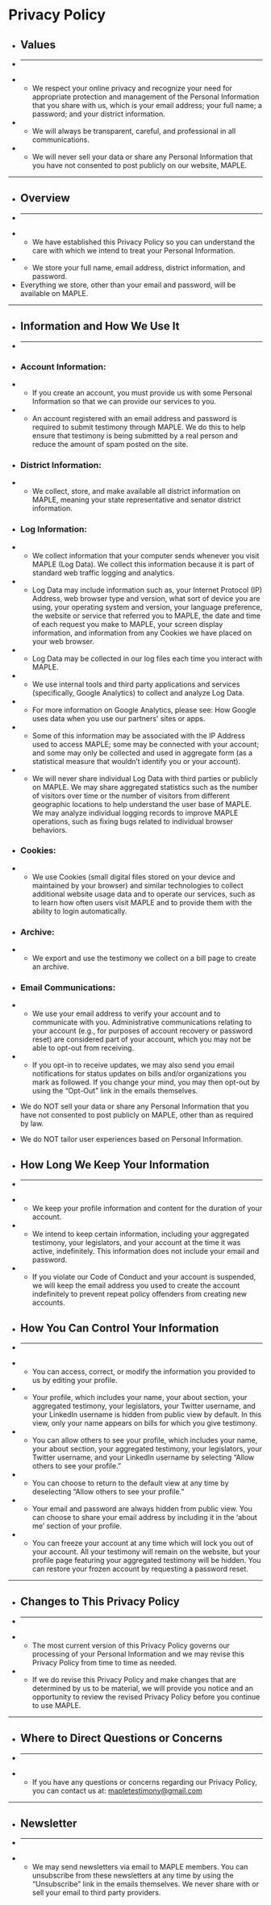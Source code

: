
# Privacy Policy

+ ## Values
+ ---
+ - We respect your online privacy and recognize your need for appropriate protection and management of the Personal Information that you share with us, which is your email address; your full name; a password; and your district information.
+ - We will always be transparent, careful, and professional in all communications. 
+ - We will never sell your data or share any Personal Information that you have not consented to post publicly on our website, MAPLE.

--- 

+ ## Overview
+ ---
+ - We have established this Privacy Policy so you can understand the care with which we intend to treat your Personal Information.
+ - We store your full name, email address, district information, and password. 
+ Everything we store, other than your email and password, will be available on MAPLE.

---

+ ## Information and How We Use It
+ ---
+ ### Account Information:
+ - If you create an account, you must provide us with some Personal Information so that we can provide our services to you. 
+ - An account registered with an email address and password is required to submit testimony through MAPLE. We do this to help ensure that testimony is being submitted by a real person and reduce the amount of spam posted on the site.
  
+ ### District Information:
+ - We collect, store, and make available all district information on MAPLE, meaning your state representative and senator district information.
  
+ ### Log Information:
+ - We collect information that your computer sends whenever you visit MAPLE (Log Data). We collect this information because it is part of standard web traffic logging and analytics.
+ - Log Data may include information such as, your Internet Protocol (IP) Address, web browser type and version, what sort of device you are using, your operating system and version, your language preference, the website or service that referred you to MAPLE, the date and time of each request you make to MAPLE, your screen display information, and information from any Cookies we have placed on your web browser.
+ - Log Data may be collected in our log files each time you interact with MAPLE.
+ - We use internal tools and third party applications and services (specifically, Google Analytics) to collect and analyze Log Data. 
+ - For more information on Google Analytics, please see: How Google uses data when you use our partners' sites or apps.
+ - Some of this information may be associated with the IP Address used to access MAPLE; some may be connected with your account; and some may only be collected and used in aggregate form (as a statistical measure that wouldn’t identify you or your account). 
+ - We will never share individual Log Data with third parties or publicly on MAPLE. We may share aggregated statistics such as the number of visitors over time or the number of visitors from different geographic locations to help understand the user base of MAPLE. We may analyze individual logging records to improve MAPLE operations, such as fixing bugs related to individual browser behaviors.

+ ### Cookies: 
+ - We use Cookies (small digital files stored on your device and maintained by your browser) and similar technologies to collect additional website usage data and to operate our services, such as to learn how often users visit MAPLE and to provide them with the ability to login automatically.

+ ### Archive:
+ - We export and use the testimony we collect on a bill page to create an archive.
+ ### Email Communications:
+ - We use your email address to verify your account and to communicate with you.
Administrative communications relating to your account (e.g., for purposes of account recovery or password reset) are considered part of your account, which you may not be able to opt-out from receiving. 
+ - If you opt-in to receive updates, we may also send you email notifications for status updates on bills and/or organizations you mark as followed. If you change your mind, you may then opt-out by using the “Opt-Out” link in the emails themselves. 

+ We do NOT sell your data or share any Personal Information that you have not consented to post publicly on MAPLE, other than as required by law.

+ We do NOT tailor user experiences based on Personal Information.

+ ## How Long We Keep Your Information
+ ---
+ - We keep your profile information and content for the duration of your account. 
+ - We intend to keep certain information, including your aggregated testimony, your legislators, and your account at the time it was active, indefinitely. This information does not include your email and password.
+ - If you violate our Code of Conduct and your account is suspended, we will keep the email address you used to create the account indefinitely to prevent repeat policy offenders from creating new accounts.

+ ## How You Can Control Your Information
+ ---
+ - You can access, correct, or modify the information you provided to us by editing your profile.
+ - Your profile, which includes your name, your about section, your aggregated testimony, your legislators, your Twitter username, and your LinkedIn username is hidden from public view by default. In this view, only your name appears on bills for which you give testimony. 
+ - You can allow others to see your profile, which includes your name, your about section, your aggregated testimony, your legislators, your Twitter username, and your LinkedIn username by selecting “Allow others to see your profile.” 
+ - You can choose to return to the default view at any time by deselecting “Allow others to see your profile.” 
+ - Your email and password are always hidden from public view. You can choose to share your email address by including it in the ‘about me’ section of your profile. 
+ - You can freeze your account at any time which will lock you out of your account. All your testimony will remain on the website, but your profile page featuring your aggregated testimony will be hidden. You can restore your frozen account by requesting a password reset.

--- 

+ ## Changes to This Privacy Policy
+ ---
+ - The most current version of this Privacy Policy governs our processing of your Personal Information and we may revise this Privacy Policy from time to time as needed.
+ - If we do revise this Privacy Policy and make changes that are determined by us to be material, we will provide you notice and an opportunity to review the revised Privacy Policy before you continue to use MAPLE.

--- 

+ ## Where to Direct Questions or Concerns
+ ---
+ - If you have any questions or concerns regarding our Privacy Policy, you can contact us at: mapletestimony@gmail.com 

---

+ ## Newsletter
+ ---
+ - We may send newsletters via email to MAPLE members. You can unsubscribe from these newsletters at any time by using the “Unsubscribe” link in the emails themselves. We never share with or sell your email to third party providers. 